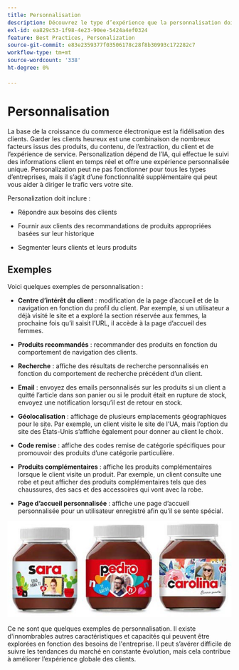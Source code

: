 ```yaml
---
title: Personnalisation
description: Découvrez le type d’expérience que la personnalisation doit fournir à vos clients.
exl-id: ea829c53-1f98-4e23-90ee-5424a4ef0324
feature: Best Practices, Personalization
source-git-commit: e83e2359377f03506178c28f8b30993c172282c7
workflow-type: tm+mt
source-wordcount: '338'
ht-degree: 0%

---
```


# Personnalisation

La base de la croissance du commerce électronique est la fidélisation des clients. Garder les clients heureux est une combinaison de nombreux facteurs issus des produits, du contenu, de l’extraction, du client et de l’expérience de service. Personalization dépend de l’IA, qui effectue le suivi des informations client en temps réel et offre une expérience personnalisée unique. Personalization peut ne pas fonctionner pour tous les types d’entreprises, mais il s’agit d’une fonctionnalité supplémentaire qui peut vous aider à diriger le trafic vers votre site.

Personalization doit inclure :

- Répondre aux besoins des clients

- Fournir aux clients des recommandations de produits appropriées basées sur leur historique

- Segmenter leurs clients et leurs produits

## Exemples

Voici quelques exemples de personnalisation :

- **Centre d’intérêt du client** : modification de la page d’accueil et de la navigation en fonction du profil du client. Par exemple, si un utilisateur a déjà visité le site et a exploré la section réservée aux femmes, la prochaine fois qu’il saisit l’URL, il accède à la page d’accueil des femmes.

- **Produits recommandés** : recommander des produits en fonction du comportement de navigation des clients.

- **Recherche** : affiche des résultats de recherche personnalisés en fonction du comportement de recherche précédent d’un client.

- **Email** : envoyez des emails personnalisés sur les produits si un client a quitté l’article dans son panier ou si le produit était en rupture de stock, envoyez une notification lorsqu’il est de retour en stock.

- **Géolocalisation** : affichage de plusieurs emplacements géographiques pour le site. Par exemple, un client visite le site de l’UA, mais l’option du site des États-Unis s’affiche également pour donner au client le choix.

- **Code remise** : affiche des codes remise de catégorie spécifiques pour promouvoir des produits d’une catégorie particulière.

- **Produits complémentaires** : affiche les produits complémentaires lorsque le client visite un produit. Par exemple, un client consulte une robe et peut afficher des produits complémentaires tels que des chaussures, des sacs et des accessoires qui vont avec la robe.

- **Page d’accueil personnalisée** : affiche une page d’accueil personnalisée pour un utilisateur enregistré afin qu’il se sente spécial.

![Exemple de produits personnalisés](../../assets/playbooks/personalization-example.png)

Ce ne sont que quelques exemples de personnalisation. Il existe d&#39;innombrables autres caractéristiques et capacités qui peuvent être explorées en fonction des besoins de l&#39;entreprise. Il peut s’avérer difficile de suivre les tendances du marché en constante évolution, mais cela contribue à améliorer l’expérience globale des clients.
